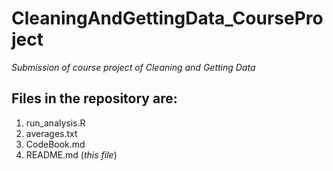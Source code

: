 # CleaningAndGettingData_CourseProject
*Submission of course project of Cleaning and Getting Data*

## Files in the repository are:
1. run_analysis.R
2. averages.txt
3. CodeBook.md
4. README.md (*this file*)

